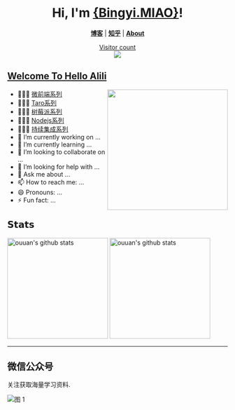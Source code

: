 
<!--
### Hi there 👋
**miaobingyi/miaobingyi** is a ✨ _special_ ✨ repository because its `README.md` (this file) appears on your GitHub profile.

Here are some ideas to get you started:

- 🔭 I’m currently working on ...
- 🌱 I’m currently learning ...
- 👯 I’m looking to collaborate on ...
- 🤔 I’m looking for help with ...
- 💬 Ask me about ...
- 📫 How to reach me: ...
- 😄 Pronouns: ...
- ⚡ Fun fact: ...
-->


<h1 align="center">Hi, I'm <a href="https://miaobingyi.com/">{Bingyi.MIAO}</a>!</h1>


<p align="center">
  <strong><a href="https://miaobingyi.com">博客</a></strong> |
  <strong><a href="https://www.zhihu.com/people/fantastics/posts">知乎</a></strong> |
  <strong><a href="https://miaobingyi.com/about/">About</a></strong>  
</p>
<a href="https://alili.tech"><p align="center"> Visitor count<br> <img src="https://profile-counter.glitch.me/Fantasy9527/count.svg" /></a>

##  [Welcome To Hello Alili](https://alili.tech)
<a href="https://alili.tech"><img src="https://media.giphy.com/media/SWoSkN6DxTszqIKEqv/giphy.gif" align="right" height="275" /></a>
- 👨🏻‍💻  [微前端系列](https://alili.tech/tags/microfrontend/)
- 👩🏻‍💻  [Taro系列](https://alili.tech/tags/taro/)
- 👨🏻‍💻  [树莓派系列](https://alili.tech/tags/raspberry-pi/)
- 👩🏻‍💻  [Nodejs系列](https://alili.tech/tags/nodejs/)
- 👨🏻‍💻  [持续集成系列](https://alili.tech/tags/%E6%8C%81%E7%BB%AD%E9%9B%86%E6%88%90/)
- 🔭 I’m currently working on ...
- 🌱 I’m currently learning ...
- 👯 I’m looking to collaborate on ...
- 🤔 I’m looking for help with ...
- 💬 Ask me about ...
- 📫 How to reach me: ...
- 😄 Pronouns: ...
- ⚡ Fun fact: ...


## 𝗦𝘁𝗮𝘁𝘀

<p align="left">
<img alt="ouuan's github stats" height='230' src="https://github-readme-stats.vercel.app/api?username=miaobingyi&show_icons=true&include_all_commits=true">
<img alt="ouuan's github stats" height='230' src="https://github-readme-stats.vercel.app/api/top-langs/?username=miaobingyi">
</p>

****
## 微信公众号

关注获取海量学习资料.

![图 1](https://incomparable9527.coding.net/p/imageBed/d/imageBed/git/raw/master/e73110bce06db5cc2c08cf51551bd6093d5309560ac46ae02695959c80abec4e.png?tt=22)  



